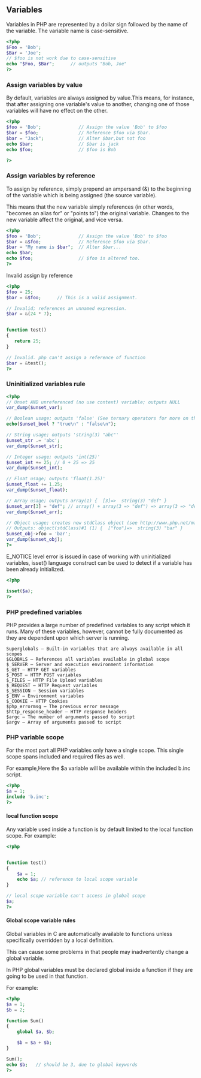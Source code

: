 ## Variables

Variables in PHP are represented by a dollar sign followed by the name of the variable. The variable name is case-sensitive.

```php
<?php
$Foo = 'Bob';
$Bar = 'Joe';
// $foo is not work due to case-sensitive
echo "$Foo, $Bar";      // outputs "Bob, Joe"
?>

```

### Assign variables by value

By default, variables are always assigned by value.This means, for instance, that after assigning one variable's value to another, changing one of those variables will have no effect on the other.

```php
<?php
$foo = 'Bob';              // Assign the value 'Bob' to $foo
$bar = $foo;               // Reference $foo via $bar.
$bar = "Jack";             // Alter $bar,but not foo
echo $bar;                 // $bar is jack
echo $foo;                 // $foo is Bob

?>
```

### Assign variables by reference

To assign by reference, simply prepend an ampersand (&) to the beginning of the variable which is being assigned (the source variable).

This means that the new variable simply references (in other words, "becomes an alias for" or "points to") the original variable. Changes to the new variable affect the original, and vice versa.

```php
<?php
$foo = 'Bob';              // Assign the value 'Bob' to $foo
$bar = &$foo;              // Reference $foo via $bar.
$bar = "My name is $bar";  // Alter $bar...
echo $bar;
echo $foo;                 // $foo is altered too.
?>
```

Invalid assign by reference 

```php
<?php
$foo = 25;
$bar = &$foo;      // This is a valid assignment.

// Invalid; references an unnamed expression.
$bar = &(24 * 7);  


function test()
{
   return 25;
}

// Invalid. php can't assign a reference of function
$bar = &test();    
?>
```


### Uninitialized variables rule


```php
<?php
// Unset AND unreferenced (no use context) variable; outputs NULL
var_dump($unset_var);

// Boolean usage; outputs 'false' (See ternary operators for more on this syntax)
echo($unset_bool ? "true\n" : "false\n");

// String usage; outputs 'string(3) "abc"'
$unset_str .= 'abc';
var_dump($unset_str);

// Integer usage; outputs 'int(25)'
$unset_int += 25; // 0 + 25 => 25
var_dump($unset_int);

// Float usage; outputs 'float(1.25)'
$unset_float += 1.25;
var_dump($unset_float);

// Array usage; outputs array(1) {  [3]=>  string(3) "def" }
$unset_arr[3] = "def"; // array() + array(3 => "def") => array(3 => "def")
var_dump($unset_arr);

// Object usage; creates new stdClass object (see http://www.php.net/manual/en/reserved.classes.php)
// Outputs: object(stdClass)#1 (1) {  ["foo"]=>  string(3) "bar" }
$unset_obj->foo = 'bar';
var_dump($unset_obj);
?>
```


E_NOTICE level error is issued in case of working with uninitialized variables, isset() language construct can be used to detect if a variable has been already initialized.

```php
<?php

isset($a);
?>
```

### PHP predefined variables

PHP provides a large number of predefined variables to any script which it runs. Many of these variables, however, cannot be fully documented as they are dependent upon which server is running.

```text
Superglobals — Built-in variables that are always available in all scopes
$GLOBALS — References all variables available in global scope
$_SERVER — Server and execution environment information
$_GET — HTTP GET variables
$_POST — HTTP POST variables
$_FILES — HTTP File Upload variables
$_REQUEST — HTTP Request variables
$_SESSION — Session variables
$_ENV — Environment variables
$_COOKIE — HTTP Cookies
$php_errormsg — The previous error message
$http_response_header — HTTP response headers
$argc — The number of arguments passed to script
$argv — Array of arguments passed to script

```

### PHP variable scope

For the most part all PHP variables only have a single scope. This single scope spans included and required files as well.

For example,Here the $a variable will be available within the included b.inc script.

```php
<?php
$a = 1;
include 'b.inc';
?>

```

#### local function scope

Any variable used inside a function is by default limited to the local function scope. For example:

```php
<?php


function test()
{ 
    $a = 1; 
    echo $a; // reference to local scope variable
} 

// local scope variable can't access in global scope
$a;  
?>

```

#### Global scope variable rules

Global variables in C are automatically available to functions unless specifically overridden by a local definition. 

This can cause some problems in that people may inadvertently change a global variable. 

In PHP global variables must be declared global inside a function if they are going to be used in that function.

For example:

```php
<?php
$a = 1;
$b = 2;

function Sum()
{
    global $a, $b;

    $b = $a + $b;
} 

Sum();
echo $b;   // should be 3, due to global keywords
?>
```